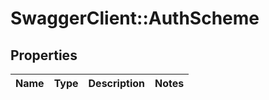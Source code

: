# SwaggerClient::AuthScheme

## Properties
Name | Type | Description | Notes
------------ | ------------- | ------------- | -------------

